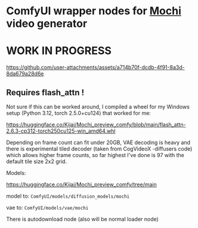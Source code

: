 # ComfyUI wrapper nodes for [Mochi](https://github.com/genmoai/models) video generator


# WORK IN PROGRESS

https://github.com/user-attachments/assets/a714b70f-dcdb-4f91-8a3d-8da679a28d6e


## Requires flash_attn !
Not sure if this can be worked around, I compiled a wheel for my Windows setup (Python 3.12, torch 2.5.0+cu124) that worked for me:

https://huggingface.co/Kijai/Mochi_preview_comfy/blob/main/flash_attn-2.6.3-cp312-torch250cu125-win_amd64.whl

Depending on frame count can fit under 20GB, VAE decoding is heavy and there is experimental tiled decoder (taken from CogVideoX -diffusers code) which allows higher frame counts, so far highest I've done is 97 with the default tile size 2x2 grid.

Models:

https://huggingface.co/Kijai/Mochi_preview_comfy/tree/main

model to: `ComfyUI/models/diffusion_models/mochi`

vae to: `ComfyUI/models/vae/mochi`

There is autodownload node (also will be normal loader node)
